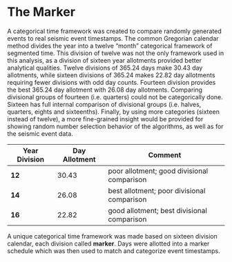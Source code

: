 # The Marker

A categorical time framework was created to compare randomly generated events to real seismic event timestamps. The common Gregorian calendar method divides the year into a twelve “month” categorical framework of segmented time. This division of twelve was not the only framework used in this analysis, as a division of sixteen year allotments provided better analytical qualities. Twelve divisions of 365.24 days make 30.43 day allotments, while sixteen divisions of 365.24 makes 22.82 day allotments requiring fewer divisions with odd day counts. Fourteen division provides the best 365.24 day allotment with 26.08 day allotments. Comparing divisional groups of fourteen (i.e. quarters) could not be categorically done. Sixteen has full internal comparison of divisional groups (i.e. halves, quarters, eights and sixteenths). Finally, by using more categories (sixteen instead of twelve), a more fine-grained insight would be provided for showing random number selection behavior of the algorithms, as well as for the seismic event data.

| Year Division | Day Allotment | Comment                                        |
| ------------- | ------------- | ---------------------------------------------- |
| **12**        | 30.43         | poor allotment; good divisional comparison     |
| **14**        | 26.08         | best allotment; poor divisional comparison     |
| **16**        | 22.82         | good allotment; best divisional comparison     |

A unique categorical time framework was made based on sixteen division calendar, each division called **marker**. Days were allotted into a marker schedule which was then used to match and categorize event timestamps.